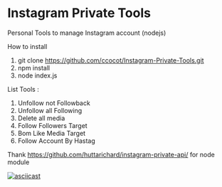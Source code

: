 # Instagram Private Tools
Personal Tools to manage Instagram account (nodejs)

How to install 

1. git clone https://github.com/ccocot/Instagram-Private-Tools.git
2. npm install
3. node index.js

List Tools :
1. Unfollow not Followback
2. Unfollow all Following
3. Delete all media
4. Follow Followers Target
5. Bom Like Media Target
6. Follow Account By Hastag

Thank https://github.com/huttarichard/instagram-private-api/ for node module

[![asciicast](https://asciinema.org/a/lA0ISUKy9VIC4XjUqEQOK22rd.png)](https://asciinema.org/a/lA0ISUKy9VIC4XjUqEQOK22rd)
